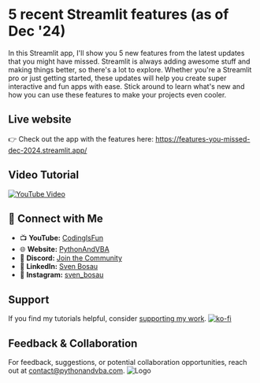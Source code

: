 # 5 recent Streamlit features (as of Dec '24)

In this Streamlit app, I'll show you 5 new features from the latest updates that you might have missed. Streamlit is always adding awesome stuff and making things better, so there's a lot to explore. Whether you're a Streamlit pro or just getting started, these updates will help you create super interactive and fun apps with ease. Stick around to learn what's new and how you can use these features to make your projects even cooler.

## Live website
👉 Check out the app with the features here: https://features-you-missed-dec-2024.streamlit.app/


## Video Tutorial
[![YouTube Video](https://img.youtube.com/vi/vTsYviDhF9M/0.jpg)](https://youtu.be/vTsYviDhF9M)


## 🤝 Connect with Me
- 📺 **YouTube:** [CodingIsFun](https://youtube.com/c/CodingIsFun)
- 🌐 **Website:** [PythonAndVBA](https://pythonandvba.com)
- 💬 **Discord:** [Join the Community](https://pythonandvba.com/discord)
- 💼 **LinkedIn:** [Sven Bosau](https://www.linkedin.com/in/sven-bosau/)
- 📸 **Instagram:** [sven_bosau](https://www.instagram.com/sven_bosau/)

## Support 
If you find my tutorials helpful, consider [supporting my work](https://pythonandvba.com/coffee-donation).
[![ko-fi](https://ko-fi.com/img/githubbutton_sm.svg)](https://pythonandvba.com/coffee-donation)

## Feedback & Collaboration
For feedback, suggestions, or potential collaboration opportunities, reach out at contact@pythonandvba.com.
![Logo](https://www.pythonandvba.com/banner-img)
